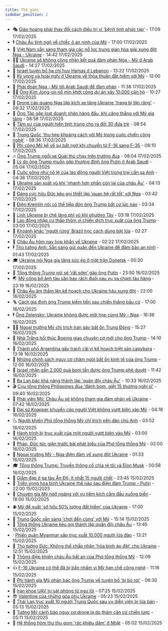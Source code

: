 ```yaml
---
title: Thế giới
sidebar_position: 2
---
```


<!-- vnexpress-the-gioi:START -->
- 🎭 [Giáo hoàng phải thay đổi cách điều trị vì &#39;bệnh tình phức tạp&#39;](https://vnexpress.net/giao-hoang-phai-thay-doi-cach-dieu-tri-vi-benh-tinh-phuc-tap-4850715.html) - 17:09 17/02/2025
- 🕴 [Châu Âu tỉnh ngộ về chiếc ô an ninh của Mỹ](https://vnexpress.net/chau-au-tinh-ngo-ve-chiec-o-an-ninh-cua-my-4850252.html) - 17:00 17/02/2025
- 🤭 [Việt Nam sẵn sàng tham gia các nỗ lực trung gian hòa giải xung đột Nga - Ukraine](https://vnexpress.net/viet-nam-san-sang-tham-gia-cac-no-luc-trung-gian-hoa-giai-xung-dot-nga-ukraine-4850702.html) - 14:42 17/02/2025
- 🧑‍💻 [Ukraine sẽ không công nhận kết quả đàm phán Nga - Mỹ ở Arab Saudi](https://vnexpress.net/ukraine-se-khong-cong-nhan-ket-qua-dam-phan-nga-my-o-arab-saudi-4850695.html) - 14:27 17/02/2025
- 🦏 [Israel tuyên bố hạ chỉ huy Hamas ở Lebanon](https://vnexpress.net/israel-tuyen-bo-ha-chi-huy-hamas-o-lebanon-4850683.html) - 13:22 17/02/2025
- 🦒 [Kỳ vọng và hoài nghi ở Ukraine về thỏa thuận đất hiếm với Mỹ](https://vnexpress.net/ky-vong-va-hoai-nghi-o-ukraine-ve-thoa-thuan-dat-hiem-voi-my-4850233.html) - 12:00 17/02/2025
- 🌈 [Phái đoàn Nga - Mỹ tới Arab Saudi để đàm phán](https://vnexpress.net/phai-doan-nga-my-toi-arab-saudi-de-dam-phan-4850664.html) - 11:38 17/02/2025
- 🧑‍🏫 [Ông Kim Jong-un nổ mìn khởi công dự án xây 10.000 căn hộ](https://vnexpress.net/ong-kim-jong-un-no-min-khoi-cong-du-an-xay-10-000-can-ho-4850645.html) - 10:27 17/02/2025
- 🐲 [Drone cáp quang Nga tập kích xe tăng Ukraine &#39;trang bị tận răng&#39;](https://vnexpress.net/drone-cap-quang-nga-tap-kich-xe-tang-ukraine-trang-bi-tan-rang-4850521.html) - 09:32 17/02/2025
- 🦒 [Ông Tập gặp loạt doanh nhân hàng đầu, khi căng thẳng với Mỹ gia tăng](https://vnexpress.net/ong-tap-gap-loat-doanh-nhan-hang-dau-khi-cang-thang-voi-my-gia-tang-4850559.html) - 08:58 17/02/2025
- 🐻 [Tâm sự của người hiến tinh trùng cho ra đời 30 đứa trẻ](https://vnexpress.net/tam-su-cua-nguoi-hien-tinh-trung-cho-ra-doi-30-dua-tre-4850337.html) - 08:54 17/02/2025
- 🚀 [Trung Quốc &#39;thu hẹp khoảng cách với Mỹ trong cuộc chiến công nghệ&#39;](https://vnexpress.net/trung-quoc-thu-hep-khoang-cach-voi-my-trong-cuoc-chien-cong-nghe-4850423.html) - 08:36 17/02/2025
- 🥰 [Phi công Mỹ kể về sự bất ngờ khi chuyển từ F-16 sang F-35](https://vnexpress.net/phi-cong-my-ke-ve-su-bat-ngo-khi-chuyen-tu-f-16-sang-f-35-4850307.html) - 08:10 17/02/2025
- 🔥 [Ông Trump ngồi xe Quái thú chạy trên trường đua](https://vnexpress.net/ong-trump-ngoi-xe-quai-thu-chay-tren-truong-dua-4850555.html) - 08:04 17/02/2025
- 🥳 [Lý do ông Trump muốn gặp thượng đỉnh ông Putin ở Arab Saudi](https://vnexpress.net/ly-do-ong-trump-muon-gap-thuong-dinh-ong-putin-o-arab-saudi-4850278.html) - 05:04 17/02/2025
- 💼 [Cuộc sống như nô lệ của lao động người Việt trong trại cần sa Anh](https://vnexpress.net/cuoc-song-nhu-no-le-cua-lao-dong-nguoi-viet-trong-trai-can-sa-anh-4849153.html) - 04:38 17/02/2025
- 🤡 [Ukraine sản xuất vũ khí &#39;nhanh hơn phần còn lại của châu Âu&#39;](https://vnexpress.net/ukraine-san-xuat-vu-khi-nhanh-hon-phan-con-lai-cua-chau-au-4850264.html) - 04:13 17/02/2025
- 🌁 [Đảng cực hữu Đức kêu gọi thiết lập &#39;quan hệ rất tốt&#39; với Nga](https://vnexpress.net/dang-cuc-huu-duc-keu-goi-thiet-lap-quan-he-rat-tot-voi-nga-4850352.html) - 03:42 17/02/2025
- 🤩 [Điện Kremlin nói có thể tiếp đón ông Trump bất cứ lúc nào](https://vnexpress.net/dien-kremlin-noi-co-the-tiep-don-ong-trump-bat-cu-luc-nao-4850298.html) - 03:34 17/02/2025
- 🎉 [Lính Ukraine bị chê lãng phí vũ khí phương Tây](https://vnexpress.net/linh-ukraine-bi-che-lang-phi-vu-khi-phuong-tay-4850285.html) - 03:18 17/02/2025
- 🎉 [Lao động nhập cư thấp thỏm vì chiến dịch trục xuất của ông Trump](https://vnexpress.net/lao-dong-nhap-cu-thap-thom-vi-chien-dich-truc-xuat-cua-ong-trump-vnepre-4849794.html) - 03:00 17/02/2025
- 🌁 [Khoảnh khắc &#39;người rừng&#39; Brazil học cách dùng bật lửa](https://vnexpress.net/khoanh-khac-nguoi-rung-brazil-hoc-cach-dung-bat-lua-4850272.html) - 02:27 17/02/2025
- 🌊 [Châu Âu hôm nay họp khẩn về Ukraine](https://vnexpress.net/chau-au-hom-nay-hop-khan-ve-ukraine-4850245.html) - 02:22 17/02/2025
- 🕴 [Thủ tướng Anh: Sẵn sàng gửi quân đến Ukraine để đảm bảo an ninh](https://vnexpress.net/thu-tuong-anh-san-sang-gui-quan-den-ukraine-de-dam-bao-an-ninh-4850240.html) - 01:43 17/02/2025
- 🎓 [Ukraine nói Nga gia tăng sức ép ở mặt trận Donetsk](https://vnexpress.net/ukraine-noi-nga-gia-tang-suc-ep-o-mat-tran-donetsk-4850235.html) - 00:30 17/02/2025
- 🦩 [Tổng thống Trump nói sẽ &#39;rất sớm&#39; gặp ông Putin](https://vnexpress.net/tong-thong-trump-noi-se-rat-som-gap-ong-putin-4850231.html) - 23:50 16/02/2025
- 🌏 [Mỹ công bố ảnh tàu sân bay rách đuôi sau vụ va chạm tàu hàng](https://vnexpress.net/my-cong-bo-anh-tau-san-bay-rach-duoi-sau-vu-va-cham-tau-hang-4850200.html) - 23:19 16/02/2025
- 🌋 [Châu Âu âm thầm lên kế hoạch cho Ukraine hậu xung đột](https://vnexpress.net/chau-au-am-tham-len-ke-hoach-cho-ukraine-hau-xung-dot-4849777.html) - 22:00 16/02/2025
- 🪜 [Cách gia đình ông Trump kiếm tiền sau chiến thắng bầu cử](https://vnexpress.net/cach-gia-dinh-ong-trump-kiem-tien-sau-chien-thang-bau-cu-vnepre-4849566.html) - 17:00 16/02/2025
- 🕴 [Ông Zelensky: Ukraine không được mời họp cùng Mỹ - Nga](https://vnexpress.net/ong-zelensky-ukraine-khong-duoc-moi-hop-cung-my-nga-4850194.html) - 16:36 16/02/2025
- 🧑‍🏫 [Ngoại trưởng Mỹ chỉ trích Iran gây bất ổn Trung Đông](https://vnexpress.net/ngoai-truong-my-chi-trich-iran-gay-bat-on-trung-dong-4850182.html) - 15:27 16/02/2025
- 🌮 [Nhà Trắng hối thúc Boeing giao chuyên cơ mới cho ông Trump](https://vnexpress.net/nha-trang-hoi-thuc-boeing-giao-chuyen-co-moi-cho-ong-trump-4850165.html) - 14:10 16/02/2025
- 🚦 [Thành phố Argentina gây tranh cãi vì kế hoạch triệt sản capybara](https://vnexpress.net/thanh-pho-argentina-gay-tranh-cai-vi-ke-hoach-triet-san-capybara-4850166.html) - 13:18 16/02/2025
- 💫 [Những chính sách nguy cơ châm ngòi bất ổn kinh tế của ông Trump](https://vnexpress.net/nhung-chinh-sach-nguy-co-cham-ngoi-bat-on-kinh-te-cua-ong-trump-4848409.html) - 12:00 16/02/2025
- 🤡 [Israel nhận gần 2.000 quả bom tấn được ông Trump phê duyệt](https://vnexpress.net/israel-nhan-gan-2-000-qua-bom-tan-duoc-ong-trump-phe-duyet-4850158.html) - 11:42 16/02/2025
- 🦣 [Ba Lan bác khả năng thành lập &#39;quân đội châu Âu&#39;](https://vnexpress.net/ba-lan-bac-kha-nang-thanh-lap-quan-doi-chau-au-4850136.html) - 10:33 16/02/2025
- 🎬 [Cựu tổng thống Philippines đùa &#39;đánh bom, giết 15 thượng nghị sĩ&#39;](https://vnexpress.net/cuu-tong-thong-philippines-dua-danh-bom-giet-15-thuong-nghi-si-4850114.html) - 09:40 16/02/2025
- 🎉 [Phái viên Mỹ: Châu Âu sẽ không tham gia đàm phán về Ukraine](https://vnexpress.net/phai-vien-my-chau-au-se-khong-tham-gia-dam-phan-ve-ukraine-4850082.html) - 07:42 16/02/2025
- 🎡 [Đại sứ Knapper khuyến cáo người Việt không vượt biên vào Mỹ](https://vnexpress.net/dai-su-knapper-khuyen-cao-nguoi-viet-khong-vuot-bien-vao-my-4850074.html) - 04:18 16/02/2025
- 🌜 [Người khiến Phó tổng thống Mỹ chỉ trích nền dân chủ Anh](https://vnexpress.net/nguoi-khien-pho-tong-thong-my-chi-trich-nen-dan-chu-anh-4850047.html) - 03:52 16/02/2025
- 🎡 [Hành trình bị trục xuất của một người vượt biên vào Mỹ](https://vnexpress.net/hanh-trinh-bi-truc-xuat-cua-mot-nguoi-vuot-bien-vao-my-4849405.html) - 03:00 16/02/2025
- 🤗 [Pháp, Đức tức giận trước bài phát biểu của Phó tổng thống Mỹ](https://vnexpress.net/phap-duc-tuc-gian-truoc-bai-phat-bieu-cua-pho-tong-thong-my-4850016.html) - 02:00 16/02/2025
- 🦩 [Ngoại trưởng Mỹ - Nga điện đàm về xung đột Ukraine](https://vnexpress.net/ngoai-truong-my-nga-dien-dam-ve-xung-dot-ukraine-4850034.html) - 01:33 16/02/2025
- 🎓 [Tổng thống Trump: Truyền thông cố chia rẽ tôi và Elon Musk](https://vnexpress.net/tong-thong-trump-truyen-thong-co-chia-re-toi-va-elon-musk-4850029.html) - 00:58 16/02/2025
- 🌁 [Giẫm đạp ở ga tàu Ấn Độ, ít nhất 15 người chết](https://vnexpress.net/giam-dap-o-ga-tau-an-do-it-nhat-15-nguoi-chet-4850026.html) - 23:45 15/02/2025
- 🤩 [Triển vọng hòa bình Ukraine thế nào sau điện đàm Trump - Putin](https://vnexpress.net/trien-vong-hoa-binh-ukraine-the-nao-sau-dien-dam-trump-putin-4848918.html) - 22:00 15/02/2025
- 👹 [Chuyên gia Mỹ ngỡ ngàng với vụ tiêm kích cắm đầu xuống biển](https://vnexpress.net/chuyen-gia-my-ngo-ngang-voi-vu-tiem-kich-cam-dau-xuong-bien-4849930.html) - 18:00 15/02/2025
- ⛽️ [Mỹ đề xuất &#39;sở hữu 50% lượng đất hiếm&#39; của Ukraine](https://vnexpress.net/my-de-xuat-so-huu-50-luong-dat-hiem-cua-ukraine-4850001.html) - 17:00 15/02/2025
- 🚀 [Trung Quốc sẵn sàng &#39;chơi đến cùng&#39; với Mỹ](https://vnexpress.net/trung-quoc-san-sang-choi-den-cung-voi-my-4849993.html) - 15:14 15/02/2025
- 🎡 [Tổng thống Ukraine kêu gọi thành lập quân đội châu Âu](https://vnexpress.net/tong-thong-ukraine-keu-goi-thanh-lap-quan-doi-chau-au-4849979.html) - 13:45 15/02/2025
- 🕯 [Phiến quân Myanmar sắp trục xuất 10.000 người lừa đảo](https://vnexpress.net/phien-quan-myanmar-sap-truc-xuat-10-000-nguoi-lua-dao-4849933.html) - 13:21 15/02/2025
- 🐻 [Thủ tướng Đức: Không thể chấp nhận &#39;hòa bình áp đặt&#39; cho Ukraine](https://vnexpress.net/thu-tuong-duc-khong-the-chap-nhan-hoa-binh-ap-dat-cho-ukraine-4849964.html) - 12:51 15/02/2025
- 🚦 [Thông điệp khiến châu Âu bất an của Phó tổng thống Mỹ](https://vnexpress.net/thong-diep-khien-chau-au-bat-an-cua-pho-tong-thong-my-4849783.html) - 12:09 15/02/2025
- 👍 [F-16 Ukraine có thể đã bị bắn nhầm vì Mỹ hạn chế công nghệ](https://vnexpress.net/f-16-ukraine-co-the-da-bi-ban-nham-vi-my-han-che-cong-nghe-4849835.html) - 11:16 15/02/2025
- 🚀 [Phi hành gia Mỹ phản bác ông Trump về tuyên bố &#39;bị bỏ rơi&#39;](https://vnexpress.net/phi-hanh-gia-my-phan-bac-ong-trump-ve-tuyen-bo-bi-bo-roi-4849912.html) - 08:30 15/02/2025
- 🌮 [Iran khoe UAV tự sát phóng từ ngư lôi](https://vnexpress.net/iran-khoe-uav-tu-sat-phong-tu-ngu-loi-4849854.html) - 07:25 15/02/2025
- 😎 [Valentine của những góa phụ Ukraine](https://vnexpress.net/valentine-cua-nhung-goa-phu-ukraine-4849859.html) - 05:23 15/02/2025
- 🐲 [Thái Lan trục xuất 10 người Trung Quốc sau vụ diễn viên bị lừa bán](https://vnexpress.net/thai-lan-truc-xuat-10-nguoi-trung-quoc-sau-vu-dien-vien-bi-lua-ban-4849860.html) - 05:13 15/02/2025
- 💫 [Tướng Mỹ cảnh báo nguy cơ drone lạ do thám căn cứ chiến lược](https://vnexpress.net/tuong-my-canh-bao-nguy-co-drone-la-do-tham-can-cu-chien-luoc-4849662.html) - 05:11 15/02/2025
- 👀 [Hệ thống hòm thư thu gom &#39;rác khiêu dâm&#39; ở Nhật](https://vnexpress.net/he-thong-hom-thu-thu-gom-rac-khieu-dam-o-nhat-4849790.html) - 05:02 15/02/2025<!-- vnexpress-the-gioi:END -->